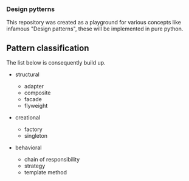 ### Design pytterns

This repository was created as a playground for various concepts like infamous "Design patterns",
these will be implemented in pure python.

## Pattern classification

The list below is consequently build up.

- structural
  - adapter
  - composite
  - facade
  - flyweight

- creational
  - factory
  - singleton

- behavioral
  - chain of responsibility
  - strategy
  - template method
